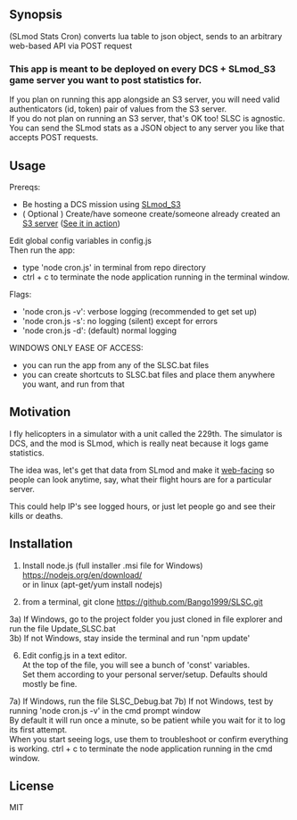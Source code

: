 ## Synopsis

(SLmod Stats Cron) converts lua table to json object, sends to an arbitrary web-based API via POST request

### This app is meant to be deployed on every DCS + SLmod_S3 game server you want to post statistics for.
If you plan on running this app alongside an S3 server, you will need valid authenticators (id, token) pair of values from the S3 server.<br/>
If you do not plan on running an S3 server, that's OK too!  SLSC is agnostic.  You can send the SLmod stats as a JSON object to any server you like that accepts POST requests.

## Usage

Prereqs:
- Be hosting a DCS mission using [SLmod_S3](https://github.com/Bango1999/SLmod_S3)
- ( Optional ) Create/have someone create/someone already created an [S3 server](https://github.com/Bango1999/S3) ([See it in action](http://stats.229ahb.com:4000/))


Edit global config variables in config.js<br />
Then run the app:
- type 'node cron.js' in terminal from repo directory
- ctrl + c to terminate the node application running in the terminal window.

Flags:
- 'node cron.js -v': verbose logging (recommended to get set up)
- 'node cron.js -s': no logging (silent) except for errors
- 'node cron.js -d': (default) normal logging

WINDOWS ONLY EASE OF ACCESS:
- you can run the app from any of the SLSC.bat files
- you can create shortcuts to SLSC.bat files and place them anywhere you want, and run from that

## Motivation

I fly helicopters in a simulator with a unit called the 229th. The simulator is DCS, and the mod is SLmod, which is really neat because it logs game statistics.

The idea was, let's get that data from SLmod and make it [web-facing](http://stats.229ahb.com:4000/) so people can look anytime, say, what their flight hours are for a particular server.

This could help IP's see logged hours, or just let people go and see their kills or deaths.

## Installation

1) Install node.js (full installer .msi file for Windows)<br />
   https://nodejs.org/en/download/<br/>
   or in linux (apt-get/yum install nodejs)

2) from a terminal, git clone https://github.com/Bango1999/SLSC.git

3a) If Windows, go to the project folder you just cloned in file explorer and run the file Update_SLSC.bat<br/>
3b) If not Windows, stay inside the terminal and run 'npm update'

6) Edit config.js in a text editor.<br />
   At the top of the file, you will see a bunch of 'const' variables.<br />
   Set them according to your personal server/setup. Defaults should mostly be fine.

7a) If Windows, run the file SLSC_Debug.bat
7b) If not Windows, test by running 'node cron.js -v' in the cmd prompt window<br />
    By default it will run once a minute, so be patient while you wait for it to log its first attempt.<br />
    When you start seeing logs, use them to troubleshoot or confirm everything is working.
    ctrl + c to terminate the node application running in the cmd window.
## License

MIT
